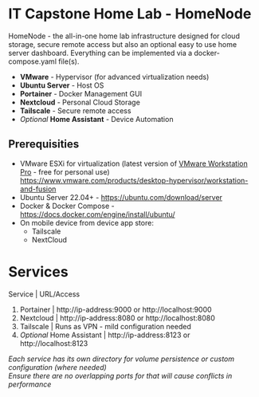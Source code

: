 # IT Capstone Home Lab - HomeNode
HomeNode - the all-in-one home lab infrastructure designed for cloud storage, secure remote access but also an optional easy to use home server dashboard. Everything can be implemented via a docker-compose.yaml file(s). 

- **VMware** - Hypervisor (for advanced virtualization needs)
- **Ubuntu Server** - Host OS
- **Portainer** - Docker Management GUI
- **Nextcloud** - Personal Cloud Storage
- **Tailscale** - Secure remote access
- *Optional* **Home Assistant** - Device Automation


## Prerequisities

- VMware ESXi for virtualization (latest version of [VMware Workstation Pro]([url](https://www.vmware.com/products/desktop-hypervisor/workstation-and-fusion)) - free for personal use) https://www.vmware.com/products/desktop-hypervisor/workstation-and-fusion
- Ubuntu Server 22.04+ - https://ubuntu.com/download/server
- Docker & Docker Compose - https://docs.docker.com/engine/install/ubuntu/
- On mobile device from device app store:
    - Tailscale
    - NextCloud


# Services 

Service  |  URL/Access

1. Portainer | http://ip-address:9000 or http://localhost:9000
2. Nextcloud | http://ip-address:8080 or http://localhost:8080
3. Tailscale | Runs as VPN - mild configuration needed 
4. *Optional* Home Assistant | http://ip-address:8123 or http://localhost:8123

*Each service has its own directory for volume persistence or custom configuration (where needed)*  
*Ensure there are no overlapping ports for that will cause conflicts in performance* 
